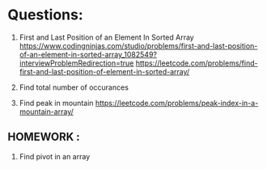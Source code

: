 # Questions: 

1. First and Last Position of an Element In Sorted Array
https://www.codingninjas.com/studio/problems/first-and-last-position-of-an-element-in-sorted-array_1082549?interviewProblemRedirection=true
https://leetcode.com/problems/find-first-and-last-position-of-element-in-sorted-array/

2. Find total number of occurances

3. Find peak in mountain 
https://leetcode.com/problems/peak-index-in-a-mountain-array/

## HOMEWORK :

1. Find pivot in an array

